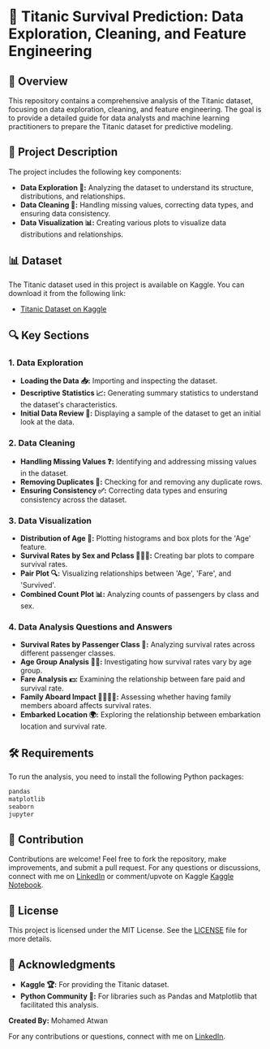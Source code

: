 # 🚢 Titanic Survival Prediction: Data Exploration, Cleaning, and Feature Engineering

## 📜 Overview

This repository contains a comprehensive analysis of the Titanic dataset, focusing on data exploration, cleaning, and feature engineering. The goal is to provide a detailed guide for data analysts and machine learning practitioners to prepare the Titanic dataset for predictive modeling.

## 📁 Project Description

The project includes the following key components:

- **Data Exploration 🧩:** Analyzing the dataset to understand its structure, distributions, and relationships.
- **Data Cleaning 🧹:** Handling missing values, correcting data types, and ensuring data consistency.
- **Data Visualization 📊:** Creating various plots to visualize data distributions and relationships.

## 📊 Dataset

The Titanic dataset used in this project is available on Kaggle. You can download it from the following link:
- [Titanic Dataset on Kaggle](https://www.kaggle.com/competitions/titanic)

## 🔍 Key Sections

### 1. Data Exploration

- **Loading the Data 📥:** Importing and inspecting the dataset.
- **Descriptive Statistics 📈:** Generating summary statistics to understand the dataset's characteristics.
- **Initial Data Review 👀:** Displaying a sample of the dataset to get an initial look at the data.

### 2. Data Cleaning

- **Handling Missing Values ❓:** Identifying and addressing missing values in the dataset.
- **Removing Duplicates 🚫:** Checking for and removing any duplicate rows.
- **Ensuring Consistency ✅:** Correcting data types and ensuring consistency across the dataset.

### 3. Data Visualization

- **Distribution of Age 🎂:** Plotting histograms and box plots for the 'Age' feature.
- **Survival Rates by Sex and Pclass 🧑‍🤝‍🧑:** Creating bar plots to compare survival rates.
- **Pair Plot 🔍:** Visualizing relationships between 'Age', 'Fare', and 'Survived'.
- **Combined Count Plot 📊:** Analyzing counts of passengers by class and sex.

### 4. Data Analysis Questions and Answers

- **Survival Rates by Passenger Class 🚂:** Analyzing survival rates across different passenger classes.
- **Age Group Analysis 👶🧓:** Investigating how survival rates vary by age group.
- **Fare Analysis 💵:** Examining the relationship between fare paid and survival rate.
- **Family Aboard Impact 👨‍👩‍👧‍👦:** Assessing whether having family members aboard affects survival rates.
- **Embarked Location 🌍:** Exploring the relationship between embarkation location and survival rate.

## 🛠 Requirements

To run the analysis, you need to install the following Python packages:

```txt
pandas
matplotlib
seaborn
jupyter
```

## 🤝 Contribution

Contributions are welcome! Feel free to fork the repository, make improvements, and submit a pull request. For any questions or discussions, connect with me on [LinkedIn](https://www.linkedin.com/in/mohamed-atwan-7aaa81223/) or comment/upvote on Kaggle [Kaggle Notebook](https://www.kaggle.com/code/mo7amed3twan/descriptive-statistics-data-cleaning-visualization).

## 📜 License

This project is licensed under the MIT License. See the [LICENSE](LICENSE) file for more details.

## 🙏 Acknowledgments

- **Kaggle 🏆:** For providing the Titanic dataset.
- **Python Community 🐍:** For libraries such as Pandas and Matplotlib that facilitated this analysis.

**Created By:** Mohamed Atwan

For any contributions or questions, connect with me on [LinkedIn](https://www.linkedin.com/in/mohamed-atwan-7aaa81223/).
